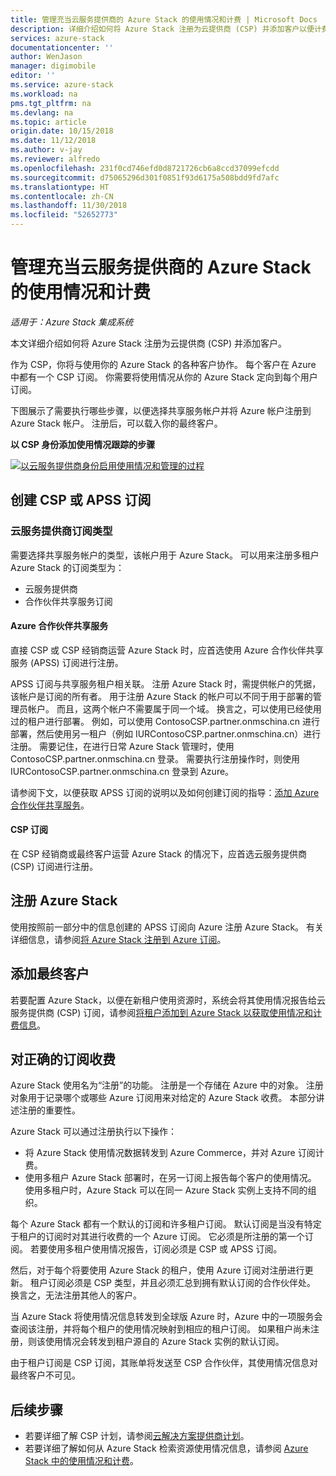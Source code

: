 ```yaml
---
title: 管理充当云服务提供商的 Azure Stack 的使用情况和计费 | Microsoft Docs
description: 详细介绍如何将 Azure Stack 注册为云提供商 (CSP) 并添加客户以便计费。
services: azure-stack
documentationcenter: ''
author: WenJason
manager: digimobile
editor: ''
ms.service: azure-stack
ms.workload: na
pms.tgt_pltfrm: na
ms.devlang: na
ms.topic: article
origin.date: 10/15/2018
ms.date: 11/12/2018
ms.author: v-jay
ms.reviewer: alfredo
ms.openlocfilehash: 231f0cd746efd0d8721726cb6a8ccd37099efcdd
ms.sourcegitcommit: d75065296d301f0851f93d6175a508bdd9fd7afc
ms.translationtype: HT
ms.contentlocale: zh-CN
ms.lasthandoff: 11/30/2018
ms.locfileid: "52652773"
---
```

# <a name="manage-usage-and-billing-for-azure-stack-as-a-cloud-service-provider"></a>管理充当云服务提供商的 Azure Stack 的使用情况和计费 

*适用于：Azure Stack 集成系统*

本文详细介绍如何将 Azure Stack 注册为云提供商 (CSP) 并添加客户。

作为 CSP，你将与使用你的 Azure Stack 的各种客户协作。 每个客户在 Azure 中都有一个 CSP 订阅。 你需要将使用情况从你的 Azure Stack 定向到每个用户订阅。

下图展示了需要执行哪些步骤，以便选择共享服务帐户并将 Azure 帐户注册到 Azure Stack 帐户。 注册后，可以载入你的最终客户。

**以 CSP 身份添加使用情况跟踪的步骤**

[ ![以云服务提供商身份启用使用情况和管理的过程](media\azure-stack-add-manage-billing-as-a-csp\process-add-useage-as-a-csp.png "以云服务提供商身份启用使用情况和管理的过程") ](media\azure-stack-add-manage-billing-as-a-csp\process-add-useage-as-a-csp.png#lightbox)

## <a name="create-a-csp-or-apss-subscription"></a>创建 CSP 或 APSS 订阅

### <a name="cloud-service-provider-subscription-types"></a>云服务提供商订阅类型

需要选择共享服务帐户的类型，该帐户用于 Azure Stack。 可以用来注册多租户 Azure Stack 的订阅类型为：

 - 云服务提供商 
 - 合作伙伴共享服务订阅 

#### <a name="azure-partner-shared-services"></a>Azure 合作伙伴共享服务

直接 CSP 或 CSP 经销商运营 Azure Stack 时，应首选使用 Azure 合作伙伴共享服务 (APSS) 订阅进行注册。

APSS 订阅与共享服务租户相关联。 注册 Azure Stack 时，需提供帐户的凭据，该帐户是订阅的所有者。 用于注册 Azure Stack 的帐户可以不同于用于部署的管理员帐户。 而且，这两个帐户不需要属于同一个域。 换言之，可以使用已经使用过的租户进行部署。 例如，可以使用 ContosoCSP.partner.onmschina.cn 进行部署，然后使用另一租户（例如 IURContosoCSP.partner.onmschina.cn）进行注册。 需要记住，在进行日常 Azure Stack 管理时，使用 ContosoCSP.partner.onmschina.cn 登录。 需要执行注册操作时，则使用 IURContosoCSP.partner.onmschina.cn 登录到 Azure。

请参阅下文，以便获取 APSS 订阅的说明以及如何创建订阅的指导：[添加 Azure 合作伙伴共享服务](https://msdn.microsoft.com/partner-center/shared-services)。

#### <a name="csp-subscriptions"></a>CSP 订阅

在 CSP 经销商或最终客户运营 Azure Stack 的情况下，应首选云服务提供商 (CSP) 订阅进行注册。

## <a name="register-azure-stack"></a>注册 Azure Stack

使用按照前一部分中的信息创建的 APSS 订阅向 Azure 注册 Azure Stack。 有关详细信息，请参阅[将 Azure Stack 注册到 Azure 订阅](azure-stack-registration.md)。

## <a name="add-end-customer"></a>添加最终客户

若要配置 Azure Stack，以便在新租户使用资源时，系统会将其使用情况报告给云服务提供商 (CSP) 订阅，请参阅[将租户添加到 Azure Stack 以获取使用情况和计费信息](azure-stack-csp-howto-register-tenants.md)。

## <a name="charge-the-right-subscriptions"></a>对正确的订阅收费

Azure Stack 使用名为“注册”的功能。 注册是一个存储在 Azure 中的对象。 注册对象用于记录哪个或哪些 Azure 订阅用来对给定的 Azure Stack 收费。 本部分讲述注册的重要性。

Azure Stack 可以通过注册执行以下操作：
 - 将 Azure Stack 使用情况数据转发到 Azure Commerce，并对 Azure 订阅计费。
 - 使用多租户 Azure Stack 部署时，在另一订阅上报告每个客户的使用情况。 使用多租户时，Azure Stack 可以在同一 Azure Stack 实例上支持不同的组织。

每个 Azure Stack 都有一个默认的订阅和许多租户订阅。 默认订阅是当没有特定于租户的订阅时对其进行收费的一个 Azure 订阅。 它必须是所注册的第一个订阅。 若要使用多租户使用情况报告，订阅必须是 CSP 或 APSS 订阅。

然后，对于每个将要使用 Azure Stack 的租户，使用 Azure 订阅对注册进行更新。 租户订阅必须是 CSP 类型，并且必须汇总到拥有默认订阅的合作伙伴处。 换言之，无法注册其他人的客户。

当 Azure Stack 将使用情况信息转发到全球版 Azure 时，Azure 中的一项服务会查阅该注册，并将每个租户的使用情况映射到相应的租户订阅。 如果租户尚未注册，则该使用情况会转发到租户源自的 Azure Stack 实例的默认订阅。

由于租户订阅是 CSP 订阅，其账单将发送至 CSP 合作伙伴，其使用情况信息对最终客户不可见。

## <a name="next-steps"></a>后续步骤

 - 若要详细了解 CSP 计划，请参阅[云解决方案提供商计划](https://partner.microsoft.com/solutions/microsoft-cloud-solutions)。
 - 若要详细了解如何从 Azure Stack 检索资源使用情况信息，请参阅 [Azure Stack 中的使用情况和计费](azure-stack-billing-and-chargeback.md)。
<!-- Update_Description: wording update -->
